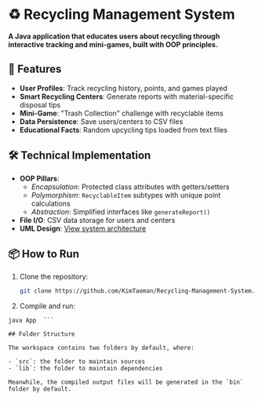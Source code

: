 # ♻️ Recycling Management System

**A Java application that educates users about recycling through interactive tracking and mini-games, built with OOP principles.**

## 🚀 Features

- **User Profiles**: Track recycling history, points, and games played
- **Smart Recycling Centers**: Generate reports with material-specific disposal tips
- **Mini-Game**: "Trash Collection" challenge with recyclable items
- **Data Persistence**: Save users/centers to CSV files
- **Educational Facts**: Random upcycling tips loaded from text files

## 🛠️ Technical Implementation

- **OOP Pillars**:
  - _Encapsulation_: Protected class attributes with getters/setters
  - _Polymorphism_: `RecyclableItem` subtypes with unique point calculations
  - _Abstraction_: Simplified interfaces like `generateReport()`
- **File I/O**: CSV data storage for users and centers
- **UML Design**: [View system architecture](/uml.png)

## 📦 How to Run

1. Clone the repository:
   ```bash
   git clone https://github.com/KimTaeman/Recycling-Management-System.git
   ```
2. Compile and run:

````javac App.java
java App  ```

## Folder Structure

The workspace contains two folders by default, where:

- `src`: the folder to maintain sources
- `lib`: the folder to maintain dependencies

Meanwhile, the compiled output files will be generated in the `bin` folder by default.
````
